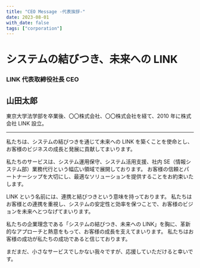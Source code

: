 ```yaml
---
title: "CEO Message -代表挨拶-"
date: 2023-08-01
with_date: false
tags: ["corporation"]
---
```


<!--more-->

# システムの結びつき、未来への LINK

### LINK 代表取締役社長 CEO

## 山田太郎

東京大学法学部を卒業後、〇〇株式会社、〇〇株式会社を経て、2010 年に株式会社 LINK 設立。

---

私たちは、システムの結びつきを通じて未来への LINK を築くことを使命とし、お客様のビジネスの成長と発展に貢献してまいります。

私たちのサービスは、システム運用保守、システム活用支援、社内 SE（情報システム部）業務代行という幅広い領域で展開しております。
お客様の信頼とパートナーシップを大切にし、最適なソリューションを提供することをお約束いたします。

LINK という名前には、連携と結びつきという意味を持っております。
私たちはお客様との連携を重視し、システムの安定性と効率を保つことで、お客様のビジョンを未来へとつなげてまいります。

私たちの企業理念である「システムの結びつき、未来への LINK」を胸に、革新的なアプローチと熱意をもって、お客様の成長を支えてまいります。
私たちはお客様の成功が私たちの成功であると信じております。

まだまだ、小さなサービスでしかない我々ですが、応援していただけると幸いです。
